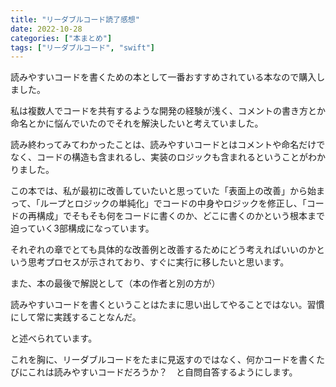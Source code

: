 ```yaml
---
title: "リーダブルコード読了感想"
date: 2022-10-28
categories: ["本まとめ"]
tags: ["リーダブルコード", "swift"]
---
```


読みやすいコードを書くための本として一番おすすめされている本なので購入しました。

私は複数人でコードを共有するような開発の経験が浅く、コメントの書き方とか命名とかに悩んでいたのでそれを解決したいと考えていました。

読み終わってみてわかったことは、読みやすいコードとはコメントや命名だけでなく、コードの構造も含まれるし、実装のロジックも含まれるということがわかりました。


この本では、私が最初に改善していたいと思っていた「表面上の改善」から始まって、「ループとロジックの単純化」でコードの中身やロジックを修正し、「コードの再構成」でそもそも何をコードに書くのか、どこに書くのかという根本まで迫っていく3部構成になっています。

それぞれの章でとても具体的な改善例と改善するためにどう考えればいいのかという思考プロセスが示されており、すぐに実行に移したいと思います。


また、本の最後で解説として（本の作者と別の方が）

読みやすいコードを書くということはたまに思い出してやることではない。習慣にして常に実践することなんだ。 

と述べられています。

これを胸に、リーダブルコードをたまに見返すのではなく、何かコードを書くたびにこれは読みやすいコードだろうか？　と自問自答するようにします。